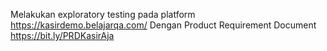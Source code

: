 Melakukan exploratory testing 
pada platform https://kasirdemo.belajarqa.com/ 
Dengan Product Requirement Document https://bit.ly/PRDKasirAja
